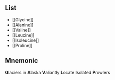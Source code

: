 ## List
* [[Glycine]]
* [[Alanine]]
* [[Valine]]
* [[Leucine]]
* [[Isoleucine]]
* [[Proline]]
## Mnemonic
**G**laciers in **A**laska **V**aliantly **L**ocate **I**solated **P**rowlers